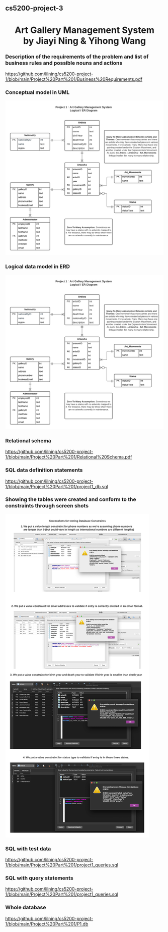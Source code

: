 ## cs5200-project-3

<h1 align="center">Art Gallery Management System
  <br>
  by Jiayi Ning & Yihong Wang
  <br>
</h1>

### Description of the requirements of the problem and list of business rules and possible nouns and actions

https://github.com/lilning/cs5200-project-1/blob/main/Project%20Part%201/Business%20Requirements.pdf

### Conceptual model in UML

![Image of UML](https://github.com/lilning/cs5200-project-1/blob/main/Project%20Part%201/Project1%20-%20ERD.png?raw=true)

### Logical data model in ERD

![Image of ERD](https://github.com/lilning/cs5200-project-1/blob/main/Project%20Part%201/Project1%20-%20ERD.png?raw=true)

### Relational schema

https://github.com/lilning/cs5200-project-1/blob/main/Project%20Part%201/Relational%20Schema.pdf

### SQL data definition statements

https://github.com/lilning/cs5200-project-1/blob/main/Project%20Part%201/project1_db.sql

### Showing the tables were created and conform to the constraints through screen shots

![Image of screenshots](https://github.com/lilning/cs5200-project-1/blob/main/Project%20Part%201/Project1%20-%20screenshots.png?raw=true)

### SQL with test data

https://github.com/lilning/cs5200-project-1/blob/main/Project%20Part%201/project1_queries.sql

### SQL with query statements

https://github.com/lilning/cs5200-project-1/blob/main/Project%20Part%201/project1_queries.sql

### Whole database

https://github.com/lilning/cs5200-project-1/blob/main/Project%20Part%201/P1.db
